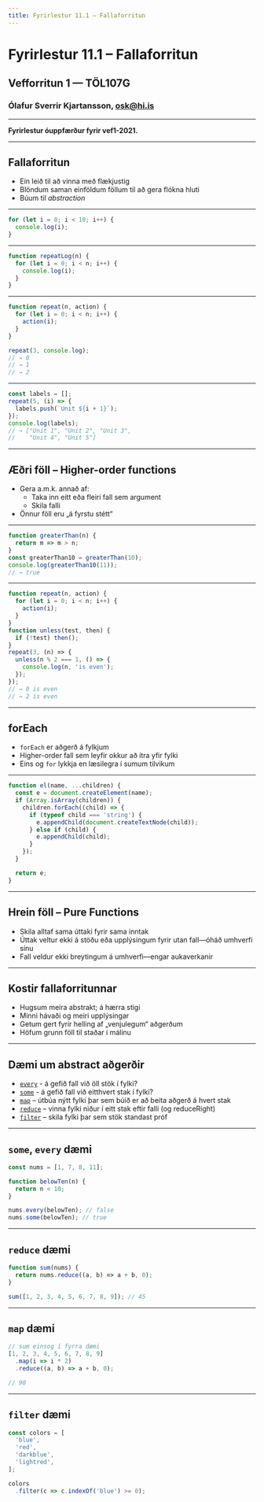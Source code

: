 ```yaml
---
title: Fyrirlestur 11.1 – Fallaforritun
---
```


# Fyrirlestur 11.1 – Fallaforritun

## Vefforritun 1 — TÖL107G

### Ólafur Sverrir Kjartansson, [osk@hi.is](mailto:osk@hi.is)

---

**Fyrirlestur óuppfærður fyrir vef1-2021.**

---

## Fallaforritun

* Ein leið til að vinna með flækjustig
* Blöndum saman einföldum föllum til að gera flókna hluti
* Búum til _abstraction_

***

```javascript
for (let i = 0; i < 10; i++) {
  console.log(i);
}
```

***

<!-- eslint-disable no-unused-vars -->

```javascript
function repeatLog(n) {
  for (let i = 0; i < n; i++) {
    console.log(i);
  }
}
```

***

<!-- eslint-disable no-undef -->

```javascript
function repeat(n, action) {
  for (let i = 0; i < n; i++) {
    action(i);
  }
}

repeat(3, console.log);
// → 0
// → 1
// → 2
```

***

<!-- eslint-disable no-undef -->

```javascript
const labels = [];
repeat(5, (i) => {
  labels.push(`Unit ${i + 1}`);
});
console.log(labels);
// → ["Unit 1", "Unit 2", "Unit 3",
//    "Unit 4", "Unit 5"]
```

***

## Æðri föll – Higher-order functions

* Gera a.m.k. annað af:
  - Taka inn eitt eða fleiri fall sem argument
  - Skila falli
* Önnur föll eru „á fyrstu stétt“

***

```javascript
function greaterThan(n) {
  return m => m > n;
}
const greaterThan10 = greaterThan(10);
console.log(greaterThan10(11));
// → true
```

***

```javascript
function repeat(n, action) {
  for (let i = 0; i < n; i++) {
    action(i);
  }
}
function unless(test, then) {
  if (!test) then();
}
repeat(3, (n) => {
  unless(n % 2 === 1, () => {
    console.log(n, 'is even');
  });
});
// → 0 is even
// → 2 is even
```

***

## forEach

* `forEach` er aðgerð á fylkjum
* Higher-order fall sem leyfir okkur að ítra yfir fylki
* Eins og `for` lykkja en læsilegra í sumum tilvikum

***

<!-- eslint-disable no-unused-vars -->

```javascript
function el(name, ...children) {
  const e = document.createElement(name);
  if (Array.isArray(children)) {
    children.forEach((child) => {
      if (typeof child === 'string') {
        e.appendChild(document.createTextNode(child));
      } else if (child) {
        e.appendChild(child);
      }
    });
  }

  return e;
}
```

***

## Hrein föll – Pure Functions

* Skila alltaf sama úttaki fyrir sama inntak
* Úttak veltur ekki á stöðu eða upplýsingum fyrir utan fall—óháð umhverfi sínu
* Fall veldur ekki breytingum á umhverfi—engar aukaverkanir

***

## Kostir fallaforritunnar

* Hugsum meira abstrakt; á hærra stigi
* Minni hávaði og meiri upplýsingar
* Getum gert fyrir helling af „venjulegum“ aðgerðum
* Höfum grunn föll til staðar í málinu

***

## Dæmi um abstract aðgerðir

* [`every`](https://developer.mozilla.org/en-US/docs/Web/JavaScript/Reference/Global_Objects/Array/every) - á gefið fall við öll stök í fylki?
* [`some`](https://developer.mozilla.org/en/docs/Web/JavaScript/Reference/Global_Objects/Array/some) - á gefið fall við eitthvert stak í fylki?
* [`map`](https://developer.mozilla.org/en/docs/Web/JavaScript/Reference/Global_Objects/Array/map) – útbúa nýtt fylki þar sem búið er að beita aðgerð á hvert stak
* [`reduce`](https://developer.mozilla.org/en-US/docs/Web/JavaScript/Reference/Global_Objects/Array/Reduce) – vinna fylki niður í eitt stak eftir falli (og reduceRight)
* [`filter`](https://developer.mozilla.org/en/docs/Web/JavaScript/Reference/Global_Objects/Array/filter) – skila fylki þar sem stök standast próf

***

## `some`, `every` dæmi

```javascript
const nums = [1, 7, 8, 11];

function belowTen(n) {
  return n < 10;
}

nums.every(belowTen); // false
nums.some(belowTen); // true
```

***

## `reduce` dæmi

```javascript
function sum(nums) {
  return nums.reduce((a, b) => a + b, 0);
}

sum([1, 2, 3, 4, 5, 6, 7, 8, 9]); // 45
```

***

## `map` dæmi

```javascript
// sum einsog í fyrra dæmi
[1, 2, 3, 4, 5, 6, 7, 8, 9]
  .map(i => i * 2)
  .reduce((a, b) => a + b, 0);

// 90
```

***

## `filter` dæmi

```javascript
const colors = [
  'blue',
  'red',
  'darkblue',
  'lightred',
];

colors
  .filter(c => c.indexOf('blue') >= 0);
```
